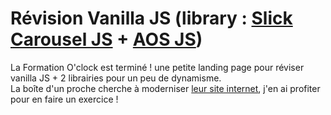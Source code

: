 # Révision Vanilla JS (library : [Slick Carousel JS](https://kenwheeler.github.io/slick/) + [AOS JS](https://michalsnik.github.io/aos/))

La Formation O'clock est terminé ! une petite landing page pour réviser vanilla JS + 2 librairies pour un peu de dynamisme.  
La boîte d'un proche cherche à moderniser [leur site internet](http://www.e3economie.fr/), j'en ai profiter pour en faire un exercice !
